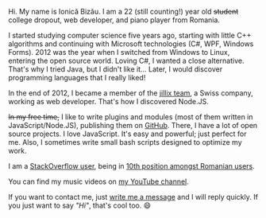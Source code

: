 Hi. My name is Ionică Bizău. I am a 22 (still counting!) year old ~~student~~ college dropout, web
developer, and piano player from Romania.

I started studying computer science five years ago, starting with little C++
algorithms and continuing with Microsoft technologies (C#, WPF, Windows Forms).
2012 was the year when I switched from Windows to Linux, entering the open
source world. Loving C#, I wanted a close alternative. That's why I tried Java,
but I didn't like it... Later, I would discover programming languages that I
really liked!

In the end of 2012, I became a member of the [jillix team][1], a Swiss company,
working as web developer. That's how I discovered Node.JS.

~~In my free time,~~ I like to write plugins and modules (most of them written in
JavaScript/Node.JS), publishing them on [GitHub][2]. There, I have a lot of open
source projects. I love JavaScript. It's easy and powerful; just perfect for me.
Also, I sometimes write small bash scripts designed to optimize my work.

I am a [StackOverflow user][3], being in [10th position amongst Romanian users][4].

You can find my music videos on [my YouTube channel][5].

If you want to contact me, just [write me a message][6] and I will reply quickly.
If you just want to say *"Hi"*, that's cool too. :smile:


  [1]: http://jillix.com/
  [2]: https://github.com/IonicaBizau
  [3]: http://stackoverflow.com/users/1420197/ionica-bizau
  [4]: http://data.stackexchange.com/stackoverflow/query/201379/my-position-from-romanian-users
  [5]: https://www.youtube.com/user/IonicaBizau
  [6]: /contact

